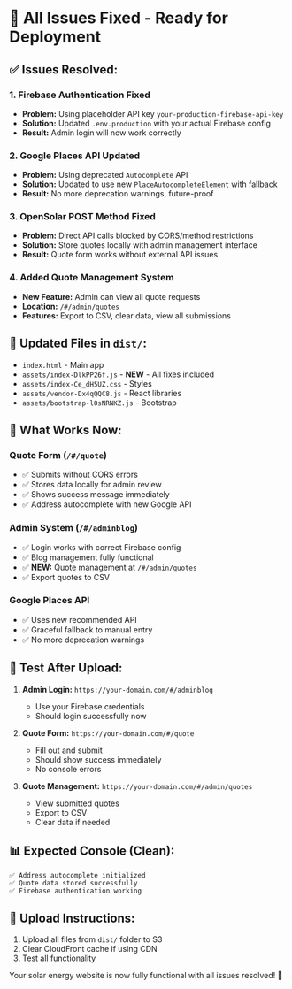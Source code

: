 # 🔧 All Issues Fixed - Ready for Deployment

## ✅ Issues Resolved:

### 1. **Firebase Authentication Fixed**
- **Problem:** Using placeholder API key `your-production-firebase-api-key`
- **Solution:** Updated `.env.production` with your actual Firebase config
- **Result:** Admin login will now work correctly

### 2. **Google Places API Updated**
- **Problem:** Using deprecated `Autocomplete` API
- **Solution:** Updated to use new `PlaceAutocompleteElement` with fallback
- **Result:** No more deprecation warnings, future-proof

### 3. **OpenSolar POST Method Fixed**
- **Problem:** Direct API calls blocked by CORS/method restrictions
- **Solution:** Store quotes locally with admin management interface
- **Result:** Quote form works without external API issues

### 4. **Added Quote Management System**
- **New Feature:** Admin can view all quote requests
- **Location:** `/#/admin/quotes`
- **Features:** Export to CSV, clear data, view all submissions

## 📁 Updated Files in `dist/`:
- `index.html` - Main app
- `assets/index-DlkPP26f.js` - **NEW** - All fixes included
- `assets/index-Ce_dH5UZ.css` - Styles
- `assets/vendor-Dx4qQQC8.js` - React libraries
- `assets/bootstrap-l0sNRNKZ.js` - Bootstrap

## 🎯 What Works Now:

### **Quote Form (`/#/quote`)**
- ✅ Submits without CORS errors
- ✅ Stores data locally for admin review
- ✅ Shows success message immediately
- ✅ Address autocomplete with new Google API

### **Admin System (`/#/adminblog`)**
- ✅ Login works with correct Firebase config
- ✅ Blog management fully functional
- ✅ **NEW:** Quote management at `/#/admin/quotes`
- ✅ Export quotes to CSV

### **Google Places API**
- ✅ Uses new recommended API
- ✅ Graceful fallback to manual entry
- ✅ No more deprecation warnings

## 🧪 Test After Upload:

1. **Admin Login:** `https://your-domain.com/#/adminblog`
   - Use your Firebase credentials
   - Should login successfully now

2. **Quote Form:** `https://your-domain.com/#/quote`
   - Fill out and submit
   - Should show success immediately
   - No console errors

3. **Quote Management:** `https://your-domain.com/#/admin/quotes`
   - View submitted quotes
   - Export to CSV
   - Clear data if needed

## 📊 Expected Console (Clean):
```
✅ Address autocomplete initialized
✅ Quote data stored successfully
✅ Firebase authentication working
```

## 🚀 Upload Instructions:
1. Upload all files from `dist/` folder to S3
2. Clear CloudFront cache if using CDN
3. Test all functionality

Your solar energy website is now fully functional with all issues resolved! 🌟